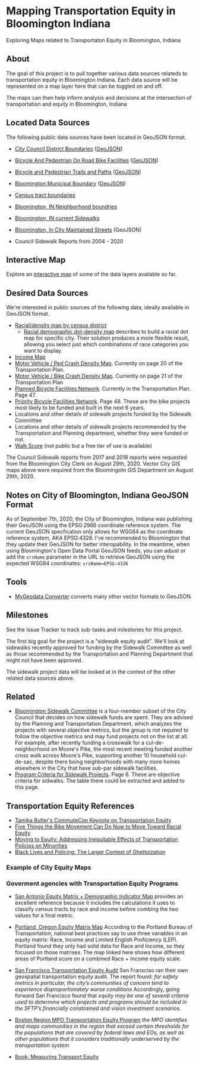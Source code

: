 # Mapping Transportation Equity in Bloomington Indiana

Exploring Maps related to Transportaton Equity in Bloomington, Indiana

## About

The goal of this project is to pull together various data sources relateds to transportation
equity in Bloomington Indiana. Each data source will be represented on a map layer here
that can be toggled on and off.

The maps can then help inform analysis and decisions at the intersection of transportation
and equity in Bloomington, Indiana

## Located Data Sources

The following public data sources have been located in GeoJSON format.

 * [City Council District Boundaries](https://data.bloomington.in.gov/dataset/city-council-district-maps) ([GeoJSON](http://bloomington.in.gov/geoserver/publicgis/ows?service=WFS&version=1.0.0&request=GetFeature&typeName=publicgis:CityCouncilDistricts&outputFormat=application/json))
 * [Bicycle And Pedestrian On Road Bike Facilities](https://data.bloomington.in.gov/dataset/bicycle-and-pedestrian-on-road-bike-facilities-gis-data) ([GeoJSON](https://bloomington.in.gov/geoserver/publicgis/ows?service=WFS&version=1.0.0&request=GetFeature&typeName=publicgis:BikeLanesRoutes&outputFormat=application%2Fjson))
 * [Bicycle and Pedestrian Trails and Paths](https://data.bloomington.in.gov/dataset/bicycle-and-pedestrian-facilities-trails-and-paths-gis-data) ([GeoJSON](https://bloomington.in.gov/geoserver/publicgis/ows?service=WFS&version=1.0.0&request=GetFeature&typeName=publicgis:TrailsAndPaths&outputFormat=application/json))
 * [Bloomington Municipal Boundary](https://data.bloomington.in.gov/dataset/bloomington-municipal-boundary-gis-data) ([GeoJSON](https://bloomington.in.gov/geoserver/publicgis/ows?service=WFS&version=1.0.0&request=GetFeature&typeName=publicgis:BloomingtonMunicipalBoundary&outputFormat=application%2Fjson))
 * [Census tract boundaries](./geojson/bloomington-2010-census-tracts.geojson)
 * [Bloomington, IN Neighborhood boundries](https://bloomington.in.gov/geoserver/publicgis/ows?service=WFS&version=1.0.0&request=GetFeature&typeName=publicgis:CityNeighborhoodAssociations&outputFormat=application%2Fjson)
 * [Bloomington, IN current Sidewalks](https://bloomington.in.gov/geoserver/publicgis/ows?service=WFS&version=1.0.0&request=GetFeature&typeName=publicgis:SidewalkInventory&outputFormat=application%2Fjson)

 * [Bloomington, In City Maintained Streets](https://data.bloomington.in.gov/dataset/city-maintained-streets-gis-data) (GeoJSON[](https://bloomington.in.gov/geoserver/publicgis/ows?service=WFS&version=1.0.0&request=GetFeature&typeName=publicgis:CityMaintainedStreets&outputFormat=application/json&srsName=EPSG:4326))
 * Council Sidewalk Reports from 2004 - 2020

## Interactive Map

Explore an [interactive map](https://markstos.github.com/transpo-equity/mapbox.html) of some of the data layers available so far.


## Desired Data Sources

We're interested in public sources of the following data, ideally available in GeoJSON format.

 * [Racial/density map by census district](http://racialdotmap.demographics.coopercenter.org/)
   * [Racial demographic dot-density map](https://observablehq.com/@aboutaaron/racial-demographic-dot-density-map) describes to build a racial dot map for specific city. Their
     solution produces a more flexible result, allowing you select just which combinations of race categories you want to display.
 * [Income Map](http://www.city-data.com/income/income-Bloomington-Indiana.html)
 * [Motor Vehicle / Ped Crash Density Map](https://bloomington.in.gov/sites/default/files/2019-07/05.22.2019%20Transportation%20Plan%20Council%20Approved%20edits_0.pdf#page=20&zoom=280,-207,624). Currently on page 20 of the Transportation Plan.
 * [Motor Vehicle / Bike Crash Density Map](https://bloomington.in.gov/sites/default/files/2019-07/05.22.2019%20Transportation%20Plan%20Council%20Approved%20edits_0.pdf#page=21&zoom=280,-207,624). Currently on page
 21 of the Transportation Plan
 * [Planned Bicycle Facilities Network](https://bloomington.in.gov/sites/default/files/2019-07/05.22.2019%20Transportation%20Plan%20Council%20Approved%20edits_0.pdf#page=47&zoom=280,-207,792). Currently in the Transportation Plan. Page 47.
 * [Priority Bicycle Facilities Network](https://bloomington.in.gov/sites/default/files/2019-07/05.22.2019%20Transportation%20Plan%20Council%20Approved%20edits_0.pdf#page=48&zoom=280,-207,737). Page 48. These are the bike projects most likely to be funded and built in the next 6 years.
 * Locations and other details of sidewalk projects funded by the Sidewalk Committee
 * Locations and other details of sidewalk projects recommended by the Transportation and Planning
   department, whether they were funded or not.
 * [Walk Score](https://www.walkscore.com/) (not public but a free tier of use is available)

The Council Sidewalk reports from 2017 and 2018 reports were requested from the Bloomington City Clerk on August 29th, 2020.
Vector City GIS maps above were required from the Bloomingotn GIS Department on August 29th, 2020.

## Notes on City of Bloomington, Indiana GeoJSON Format

As of September 7th, 2020, the City of Bloomington, Indiana was publishing their GeoJSON
using the EPSG:2966 coordinate reference system. The current GeoJSON specfication only allows
for WSG84 as the coordinate reference system, AKA EPSG:4326. I've recommended to Bloomington that they
update their GeoJSON for better interopability. In the meantime, when using Bloomington's Open Data Portal
GeoJSON feeds, you can adjust or add the  `srsName` parameter in the URL to retrieve GeoJSON using
the expected WSG84 coordinates: `srsName=EPSG:4326`

## Tools

 * [MyGeodata Converter](https://mygeodata.cloud/sitemap/conversionslist?style=converter&type=1) converts many other vector formats to GeoJSON.

## Milestones

See the Issue Tracker to track sub-tasks and milestones for this project.

The first big goal for the project is a "sidewalk equity audit".  We'll
look at sidewalks recently approved for funding by the Sidewalk Committee as
well as those recommended by the Transportation and Planning Department that might
not have been approved.

The sidewalk project data will be looked at in the context of the other related data sources above.


## Related 

 * [Bloomington Sidewalk Committee](https://www.bloomington.in.gov/council/sidewalks) is a
   four-member subset of the City Council that decides on how sidewalk funds
   are spent. They are advised by the Planning and Transportation Department,
   which
   analyzes the projects with several objective metrics, but the group is not required to follow
   the objective metrics and may fund projects not on the list at all. For example, after
   recently funding a crosswalk for a cul-de-neighborhood on Moore's Pike, the most
   recent meeting funded another cross walk across Moore's Pike, supporting another
   10 household cul-de-sac, despite there being neighborhoods with many more homes elsewhere in
   the City that have sub-par sidewalk facilities.
 * [Program Criteria for Sidewalk Projects](https://bloomington.in.gov/sites/default/files/2020-02/Sidewalk%20Report%20-%20FINAL%20-%20with%20signatures.pdf#page=6&zoom=200,-51,108). Page 6. These are objective criteria for sidwalks. The table there could be extracted and added to this page.

## Transportation Equity References

 * [Tamika Butler's CommuteCon Keynote on Transportation Equity](https://commutecon.com/commutecon-2020/transportation-equity-tamika-butler)
 * [Five Things the Bike Movement Can Do Now to Move Toward Racial Equity](https://www.centerforsocialinclusion.org/five-things-the-bike-movement-can-do-now-to-move-toward-racial-equity/)
 * [Moving to Equity: Addressing Inequitable Effects of Transportation Policies on Minorities](https://www.racialequitytools.org/resourcefiles/sanchez-moving-to-equity-transportation-policies.pdf)
 * [Black Lives and Policing: The Larger Context of Ghettoization](https://www.racialequitytools.org/resourcefiles/sanchez-moving-to-equity-transportation-policies.pdf)

### Example of City Equity Maps

### Goverment agencies with Transportation Equity Programs

 * [San Antonio Equity Matrix + Demographic Indicator Map](https://cosagis.maps.arcgis.com/apps/MapSeries/index.html?appid=184271d3b89748e5b6ba183463da804a) provides an excellent reference because it includes the calculations it uses to classify census tracts by race and income before combing the two values for a final metric.
 * [Portland, Oregon Equity Matrix Map](https://pdx.maps.arcgis.com/apps/MapSeries/index.html?appid=2e2252af23ed4be3a666f780cbaddfc5) According to the Portland Bureau of Transportation, national best practices say to use three variables in an equity matrix: Race, Income and Limited English Proficiency (LEP). Portland found they only had solid data for Race and Income, so they focused on those matrixes. The map linked here shows how different areas of Portland score on a combined Race + Income equity scale.

  * [San Francisco Transportation Equity Audit](https://archive.sfcta.org/sites/default/files/content/Planning/SFTP2/FinalReport/Appendix%20F%20Transportation%20Equity%20Analysis.pdf) San Fransciso ran their own geospatial transportation equity audit. The report found: _for safety metrics in particular, the city’s communities of concern tend to experience disproportionately worse conditions_ Accordingly, going forward San Francisco found that _equity may be one of several criteria used to determine which projects and programs should be included in the SFTP’s financially constrained and vision investment scenarios._
 * [Boston Region MPO Transportation Equity Program](https://www.ctps.org/equity) _the MPO identifies and maps communities in the region that exceed certain thresholds for the populations that are covered by federal laws and EOs, as well as other populations that it considers traditionally underserved by the transportation system_
* [Book: Measuring Transport Equity](https://www.sciencedirect.com/book/9780128148181/measuring-transport-equity)







